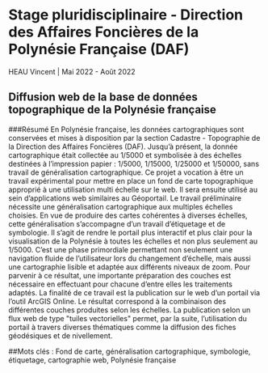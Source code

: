 # Stage pluridisciplinaire - Direction des Affaires Foncières de la Polynésie Française (DAF)
HEAU Vincent | Mai 2022 - Août 2022

## Diffusion web de la base de données topographique de la Polynésie française

###Résumé 
En Polynésie française, les données cartographiques sont conservées et mises à disposition par
la section Cadastre - Topographie de la Direction des Affaires Foncières (DAF). Jusqu’à présent, la
donnée cartographique était collectée au 1/5000 et symbolisée à des échelles destinées à l’impression papier : 1/5000, 1/15000, 1/25000 et 1/50000, sans travail de généralisation cartographique.
Ce projet a vocation à être un travail expérimental pour mettre en place un fond de carte topographique approprié à une utilisation multi échelle sur le web. Il sera ensuite utilisé au sein d’applications
web similaires au Géoportail. Le travail préliminaire nécessite une généralisation cartographique aux
multiples échelles choisies. En vue de produire des cartes cohérentes à diverses échelles, cette généralisation s’accompagne d’un travail d’étiquetage et de symbologie. Il s’agit de rendre le portail plus
interactif et plus clair pour la visualisation de la Polynésie à toutes les échelles et non plus seulement
au 1/5000. C’est une phase primordiale permettant non seulement une navigation fluide de l’utilisateur lors du changement d’échelle, mais aussi une cartographie lisible et adaptée aux différents
niveaux de zoom. Pour parvenir à ce résultat, une importante préparation des couches est nécessaire
en effectuant pour chacune d’entre elles les traitements adaptés. La finalité de ce travail est la publication sur le web d’un portail via l’outil ArcGIS Online. Le résultat correspond à la combinaison
des différentes couches produites selon les échelles. La publication selon un flux web de type "tuiles
vectorielles" permet, par la suite, l’utilisation du portail à travers diverses thématiques comme la
diffusion des fiches géodésiques et de nivellement.

##Mots clés : Fond de carte, généralisation cartographique, symbologie, étiquetage, cartographie
web, Polynésie française
